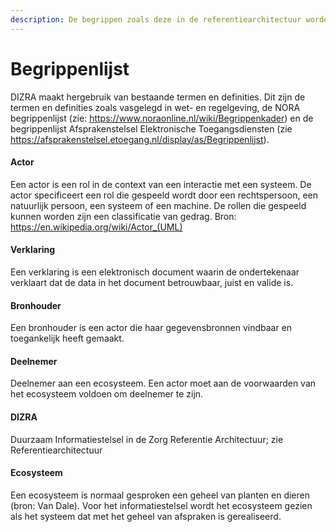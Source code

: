 ```yaml
---
description: De begrippen zoals deze in de referentiearchitectuur worden gehanteerd.
---
```


# Begrippenlijst

DIZRA maakt hergebruik van bestaande termen en definities. Dit zijn de termen en definities zoals vasgelegd in wet- en regelgeving, de NORA begrippenlijst (zie: https://www.noraonline.nl/wiki/Begrippenkader) en de begrippenlijst Afsprakenstelsel Elektronische Toegangsdiensten (zie https://afsprakenstelsel.etoegang.nl/display/as/Begrippenlijst).


#### Actor

Een actor is een rol in de context van een interactie met een systeem. De actor specificeert een rol die gespeeld wordt door een rechtspersoon, een natuurlijk persoon, een systeem of een machine. De rollen die gespeeld kunnen worden zijn een classificatie van gedrag.
Bron: https://en.wikipedia.org/wiki/Actor_(UML)

#### Verklaring

Een verklaring is een elektronisch document waarin de ondertekenaar verklaart dat de data in het document betrouwbaar, juist en valide is.

#### Bronhouder

Een bronhouder is een actor die haar gegevensbronnen vindbaar en toegankelijk heeft gemaakt.

#### Deelnemer

Deelnemer aan een ecosysteem. Een actor moet aan de voorwaarden van het ecosysteem voldoen om deelnemer te zijn.  

#### DIZRA

Duurzaam Informatiestelsel in de Zorg Referentie Architectuur; zie Referentiearchitectuur

#### Ecosysteem

Een ecosysteem is normaal gesproken een geheel van planten en dieren \(bron: Van Dale\). Voor het informatiestelsel wordt het ecosysteem gezien als het systeem dat met het geheel van afspraken is gerealiseerd.
